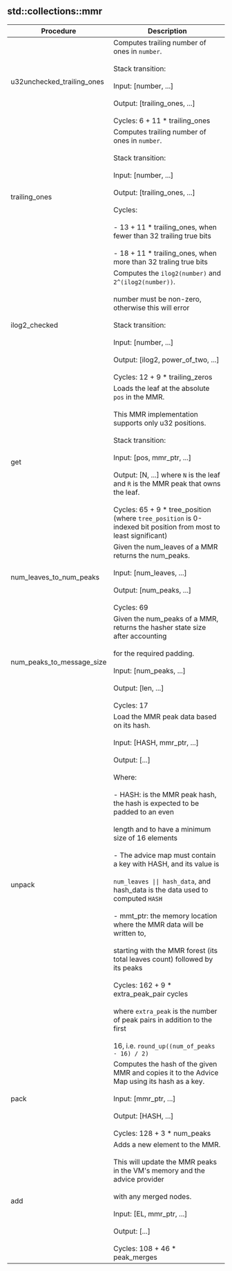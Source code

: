 
## std::collections::mmr
| Procedure | Description |
| ----------- | ------------- |
| u32unchecked_trailing_ones | Computes trailing number of ones in `number`.<br /><br />Stack transition:<br /><br />Input: [number, ...]<br /><br />Output: [trailing_ones, ...]<br /><br />Cycles: 6 + 11 * trailing_ones |
| trailing_ones | Computes trailing number of ones in `number`.<br /><br />Stack transition:<br /><br />Input: [number, ...]<br /><br />Output: [trailing_ones, ...]<br /><br />Cycles:<br /><br />- 13 + 11 * trailing_ones, when fewer than 32 trailing true bits<br /><br />- 18 + 11 * trailing_ones, when more than 32 traling true bits |
| ilog2_checked | Computes the `ilog2(number)` and `2^(ilog2(number))`.<br /><br />number must be non-zero, otherwise this will error<br /><br />Stack transition:<br /><br />Input: [number, ...]<br /><br />Output: [ilog2, power_of_two, ...]<br /><br />Cycles:  12 + 9 * trailing_zeros |
| get | Loads the leaf at the absolute `pos` in the MMR.<br /><br />This MMR implementation supports only u32 positions.<br /><br />Stack transition:<br /><br />Input: [pos, mmr_ptr, ...]<br /><br />Output: [N, ...] where `N` is the leaf and `R` is the MMR peak that owns the leaf.<br /><br />Cycles: 65 + 9 * tree_position (where `tree_position` is 0-indexed bit position from most to least significant) |
| num_leaves_to_num_peaks | Given the num_leaves of a MMR returns the num_peaks.<br /><br />Input: [num_leaves, ...]<br /><br />Output: [num_peaks, ...]<br /><br />Cycles: 69 |
| num_peaks_to_message_size | Given the num_peaks of a MMR, returns the hasher state size after accounting<br /><br />for the required padding.<br /><br />Input: [num_peaks, ...]<br /><br />Output: [len, ...]<br /><br />Cycles: 17 |
| unpack | Load the MMR peak data based on its hash.<br /><br />Input: [HASH, mmr_ptr, ...]<br /><br />Output: [...]<br /><br />Where:<br /><br />- HASH: is the MMR peak hash, the hash is expected to be padded to an even<br /><br />length and to have a minimum size of 16 elements<br /><br />- The advice map must contain a key with HASH, and its value is<br /><br />`num_leaves \|\| hash_data`, and hash_data is the data used to computed `HASH`<br /><br />- mmt_ptr: the memory location where the MMR data will be written to,<br /><br />starting with the MMR forest (its total leaves count) followed by its peaks<br /><br />Cycles: 162 + 9 * extra_peak_pair cycles<br /><br />where `extra_peak` is the number of peak pairs in addition to the first<br /><br />16, i.e. `round_up((num_of_peaks - 16) / 2)` |
| pack | Computes the hash of the given MMR and copies it to the Advice Map using its hash as a key.<br /><br />Input: [mmr_ptr, ...]<br /><br />Output: [HASH, ...]<br /><br />Cycles: 128 + 3 * num_peaks |
| add | Adds a new element to the MMR.<br /><br />This will update the MMR peaks in the VM's memory and the advice provider<br /><br />with any merged nodes.<br /><br />Input: [EL, mmr_ptr, ...]<br /><br />Output: [...]<br /><br />Cycles: 108 + 46 * peak_merges |
